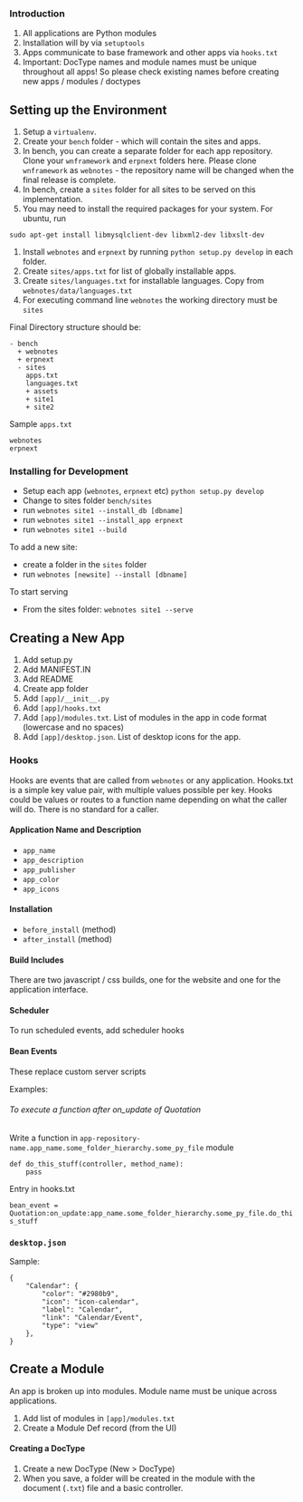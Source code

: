 ### Introduction

1. All applications are Python modules
1. Installation will by via `setuptools`
1. Apps communicate to base framework and other apps via `hooks.txt`
1. Important: DocType names and module names must be unique throughout all apps! So please check existing names before creating new apps / modules / doctypes

## Setting up the Environment

1. Setup a `virtualenv`.
1. Create your `bench` folder - which will contain the sites and apps.
1. In bench, you can create a separate folder for each app repository. Clone your `wnframework` and `erpnext` folders here. Please clone `wnframework` as `webnotes` - the repository name will be changed when the final release is complete.
1. In bench, create a `sites` folder for all sites to be served on this implementation.
1. You may need to install the required packages for your system. For ubuntu, run
```
sudo apt-get install libmysqlclient-dev libxml2-dev libxslt-dev
``` 
1. Install `webnotes` and `erpnext` by running `python setup.py develop` in each folder.
1. Create `sites/apps.txt` for list of globally installable apps.
1. Create `sites/languages.txt` for installable languages. Copy from `webnotes/data/languages.txt`
1. For executing command line `webnotes` the working directory must be `sites`

Final Directory structure should be:

```
- bench
  + webnotes
  + erpnext
  - sites
    apps.txt
    languages.txt
    + assets
    + site1
    + site2
```

Sample `apps.txt`

```
webnotes
erpnext
```

### Installing for Development

- Setup each app (`webnotes`, `erpnext` etc) `python setup.py develop`
- Change to sites folder `bench/sites`
- run `webnotes site1 --install_db [dbname]`
- run `webnotes site1 --install_app erpnext`
- run `webnotes site1 --build`

To add a new site:

- create a folder in the `sites` folder
- run `webnotes [newsite] --install [dbname]`
 
To start serving

- From the sites folder: `webnotes site1 --serve`

## Creating a New App

1. Add setup.py
1. Add MANIFEST.IN
1. Add README
1. Create app folder
1. Add `[app]/__init__.py`
1. Add `[app]/hooks.txt`
1. Add `[app]/modules.txt`. List of modules in the app in code format (lowercase and no spaces)
1. Add `[app]/desktop.json`. List of desktop icons for the app.

### Hooks

Hooks are events that are called from `webnotes` or any application. Hooks.txt is a simple key value pair, with multiple values possible per key. Hooks could be values or routes to a function name depending on what the caller will do. There is no standard for a caller.

#### Application Name and Description

- `app_name`
- `app_description`
- `app_publisher`
- `app_color`
- `app_icons`

#### Installation

- `before_install` (method)
- `after_install` (method)

#### Build Includes

There are two javascript / css builds, one for the website and one for the application interface.

#### Scheduler

To run scheduled events, add scheduler hooks

#### Bean Events

These replace custom server scripts

Examples:

###### To execute a function after on_update of Quotation

Write a function in `app-repository-name.app_name.some_folder_hierarchy.some_py_file` module

    def do_this_stuff(controller, method_name):
        pass

Entry in hooks.txt

`bean_event = Quotation:on_update:app_name.some_folder_hierarchy.some_py_file.do_this_stuff`

### `desktop.json`

Sample:

```
{
	"Calendar": {
		"color": "#2980b9", 
		"icon": "icon-calendar", 
		"label": "Calendar", 
		"link": "Calendar/Event", 
		"type": "view"
	}, 
}
```

## Create a Module

An app is broken up into modules. Module name must be unique across applications.

1. Add list of modules in `[app]/modules.txt`
1. Create a Module Def record (from the UI)

#### Creating a DocType

1. Create a new DocType (New > DocType)
1. When you save, a folder will be created in the module with the document (`.txt`) file and a basic controller.